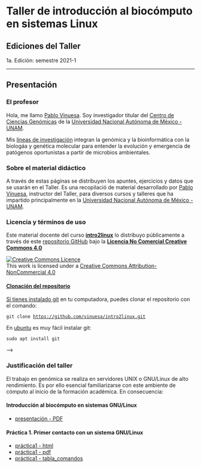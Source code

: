 # Taller de introducci&oacute;n al biocómputo en sistemas Linux

## Ediciones del Taller

1a. Edición: semestre 2021-1

***
 
## Presentaci&oacute;n

### El profesor
Hola, me llamo [Pablo Vinuesa](http://www.ccg.unam.mx/~vinuesa/). Soy investigador titular del 
[Centro de Ciencias Gen&oacute;micas](http://www.ccg.unam.mx) de la 
[Universidad Nacional Aut&oacute;noma de M&eacute;xico - UNAM](http://www.unam.mx/).

Mis [l&iacute;neas de investigaci&oacute;n](http://www.ccg.unam.mx/~vinuesa/research.html) 
integran la gen&oacute;mica y la bioinform&aacute;tica con la biolog&aacute;a y gen&eacute;tica molecular para entender 
la evoluci&oacute;n y emergencia de pat&oacute;genos oportunistas a partir de microbios ambientales.

### Sobre el material did&aacute;ctico
A trav&eacute;s de estas p&aacute;ginas se distribuyen los apuntes, ejercicios y datos que se usar&aacute;n en el Taller.
Es una recopilaci&oacute; de material desarrollado por [Pablo Vinuesa](http://www.ccg.unam.mx/~vinuesa/), instructor del Taller, 
para diversos cursos y talleres que ha impartido principalmente en la [Universidad Nacional Aut&oacute;noma de M&eacute;xico - UNAM](https://www.unam.mx/). 


### Licencia y términos de uso
Este material docente del curso [**intro2linux**](https://github.com/vinuesa/intro2linux) lo distribuyo p&uacute;blicamente a trav&eacute;s de este [repositorio GitHub](https://github.com/vinuesa/intro2linux) bajo la [**Licencia No Comercial Creative Commons 4.0**](https://creativecommons.org/licenses/by-nc/4.0/) 

<a rel="license" href="http://creativecommons.org/licenses/by-nc/4.0/"><img alt="Creative Commons Licence" style="border-width:0" src="https://i.creativecommons.org/l/by-nc/4.0/88x31.png" /></a><br />This work is licensed under a <a rel="license" href="http://creativecommons.org/licenses/by-nc/4.0/">Creative Commons Attribution-NonCommercial 4.0 

#### Clonaci&oacute;n del repositorio
Si tienes instalado [git](https://git-scm.com/) en tu computadora, puedes clonar el repositorio con el comando:

   <code>git clone https://github.com/vinuesa/intro2linux.git</code>

En [ubuntu](https://www.ubuntu.com/) es muy f&aacute;cil instalar git: 

  <code>sudo apt install git</code>


<!--
### ¿Horario y lugar de impartici&oacute;n de las sesiones?
Las clases se imparten de manera remota, v&iacute;a zoom, los miércoles de 9:00 - 11:00

<!--<img src="docs/pics/intro2linux_aula_UNLP_2-6Julio2018.jpg" />-->

-->

### Justificación del taller

El trabajo en gen&oacute;mica se realiza en servidores UNIX o GNU/Linux de alto rendimiento. Es por ello 
esencial familiarizarse con este ambiente de c&oacute;mputo al inicio de la formaci&oacute;n acad&eacute;mica. 
En consecuencia:


#### Introducci&oacute;n al bioc&oacute;mputo en sistemas GNU/Linux 
- [presentaci&oacute;n - PDF](https://vinuesa.github.io/intro2linux/tree/master/docs/Intro_biocomputo_Linux_LCG.pdf)

#### Pr&aacute;ctica 1. Primer contacto con un sistema GNU/Linux
- [pr&aacute;ctica1 - html](https://vinuesa.github.io/intro2linux/)
- [pr&aacute;ctica1 - pdf](https://vinuesa.github.io/intro2linux/tree/master/docs/working_with_linux_commands.pdf)
- [pr&aacute;ctica1 - tabla_comandos](https://vinuesa.github.io/intro2linux/tree/master/docs/linux_commands.tab)


<!--
#### Pr&aacute;ctica 2. Descarga de secuencias en formato FASTA de GenBank usando el sistema ENTREZ y parseo de los archivos usando herrramientas de filtrado
- [pr&aacute;ctica2 - html](https://vinuesa.github.io/intro2linux/practica2_parseo_fastas/)
- [pr&aacute;ctica2 - pdf](https://vinuesa.github.io/intro2linux/practica2_parseo_fastas/ejercicio_parseo_fastas_ENTREZ.pdf)
- [pr&aacute;ctica2 - fasta](https://vinuesa.github.io/intro2linux/practica2_parseo_fastas/data/recA_Bradyrhizobium_vinuesa.fa)
-->

